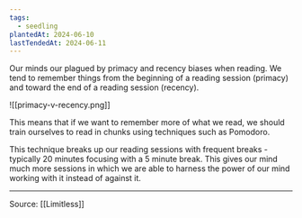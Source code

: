 ```yaml
---
tags:
  - seedling
plantedAt: 2024-06-10
lastTendedAt: 2024-06-11
---
```


Our minds our plagued by primacy and recency biases when reading. We tend to remember things from the beginning of a reading session (primacy) and toward the end of a reading session (recency).

![[primacy-v-recency.png]]

This means that if we want to remember more of what we read, we should train ourselves to read in chunks using techniques such as Pomodoro.

This technique breaks up our reading sessions with frequent breaks - typically 20 minutes focusing with a 5 minute break. This gives our mind much more sessions in which we are able to harness the power of our mind working with it instead of against it.

---

Source: [[Limitless]]
